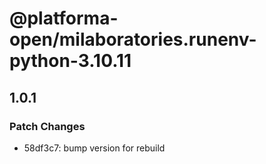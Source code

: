 # @platforma-open/milaboratories.runenv-python-3.10.11

## 1.0.1

### Patch Changes

- 58df3c7: bump version for rebuild
